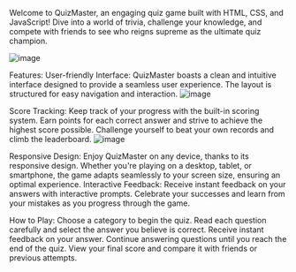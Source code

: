 Welcome to QuizMaster, an engaging quiz game built with HTML, CSS, and JavaScript! Dive into a world of trivia, challenge your knowledge, and compete with friends to see who reigns supreme 
as the ultimate quiz champion.

![image](https://github.com/tushar202108/Quiz/assets/88264750/640f83e4-0c73-431e-a5b6-31d134c82b13)

Features:
User-friendly Interface: QuizMaster boasts a clean and intuitive interface designed to provide a seamless user experience. The layout is structured for easy navigation and interaction.
![image](https://github.com/tushar202108/Quiz/assets/88264750/1aaf580c-61fe-4a8e-80e9-f8c14f7e18af)

Score Tracking: Keep track of your progress with the built-in scoring system. Earn points for each correct answer and strive to achieve the highest score possible. Challenge yourself to beat your own records and climb the leaderboard.
![image](https://github.com/tushar202108/Quiz/assets/88264750/bc6484ee-5712-44e4-b935-179e5994442d)

Responsive Design: Enjoy QuizMaster on any device, thanks to its responsive design. Whether you're playing on a desktop, tablet, or smartphone, the game adapts seamlessly to your screen size, ensuring an optimal experience.
Interactive Feedback: Receive instant feedback on your answers with interactive prompts. Celebrate your successes and learn from your mistakes as you progress through the game.


How to Play:
Choose a category to begin the quiz.
Read each question carefully and select the answer you believe is correct.
Receive instant feedback on your answer.
Continue answering questions until you reach the end of the quiz.
View your final score and compare it with friends or previous attempts.
